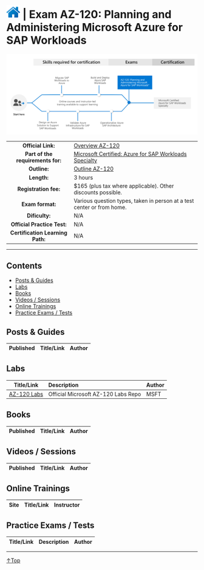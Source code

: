 # [![Home](/img/home.png)](certifications.md "Overview Certifications") | Exam AZ-120: Planning and Administering Microsoft Azure for SAP Workloads
![Cert](/img/az-120.png)

|                                   |                                                                                                                                                   |
| :-------------------------------: | :------------------------------------------------------------------------------------------------------------------------------------------------ |
|        **Official Link:**         | [Overview AZ-120](https://docs.microsoft.com/en-us/learn/certifications/exams/AZ-120)                                                             |
| **Part of the requirements for:** | [Microsoft Certified: Azure for SAP Workloads Specialty](https://docs.microsoft.com/en-us/learn/certifications/azure-for-sap-workloads-specialty) |
|           **Outline:**            | [Outline AZ-120](https://query.prod.cms.rt.microsoft.com/cms/api/am/binary/RE43XOu)                                                               |
|            **Length:**            | 3 hours                                                                                                                                           |
|       **Registration fee:**       | $165 (plus tax where applicable).  Other discounts possible.                                                                                      |
|         **Exam format:**          | Various question types, taken in person at a test center or from home.                                                                            |
|          **Dificulty:**           | N/A                                                                                                                                               |
|    **Official Practice Test:**    | N/A                                                                                                                                               |
| **Certification Learning Path:**  | N/A                                                                                                                                               |


___

## Contents
- [Posts & Guides](#posts-&-guides)
- [Labs](#labs)
- [Books](#books)
- [Videos / Sessions](#videos-/-sessions)
- [Online Trainings](#online-trainings)
- [Practice Exams / Tests](#practice-exams-/-tests)


## Posts & Guides
| Published | Title/Link | Author |
| :-------: | :--------- | :----- |


## Labs
|                                                       Title/Link                                                        | Description                         | Author |
| :---------------------------------------------------------------------------------------------------------------------: | :---------------------------------- | :----- |
| [AZ-120 Labs](https://github.com/MicrosoftLearning/AZ-120-Planning-and-Administering-Microsoft-Azure-for-SAP-Workloads) | Official Microsoft AZ-120 Labs Repo | MSFT   |


## Books
| Published | Title/Link | Author |
| :-------: | :--------- | :----- |



## Videos / Sessions
| Published | Title/Link | Author |
| :-------: | :--------- | :----- |



## Online Trainings
| Site  | Title/Link | Instructor |
| :---: | :--------- | :--------- |


## Practice Exams / Tests
| Title/Link | Description | Author |
| :--------: | :---------- | :----- |


___
 <a href="#top" title="Back to the top.">↑Top</a>
